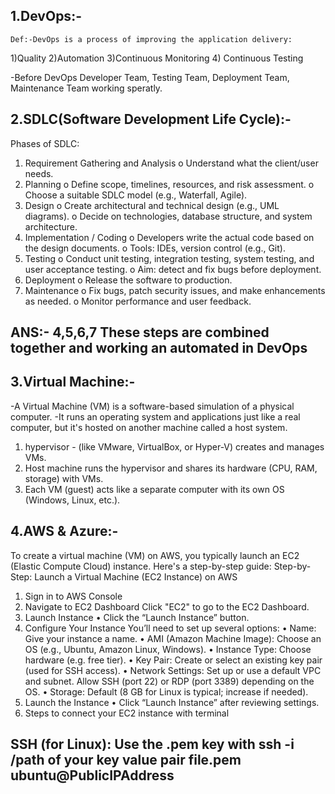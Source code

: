 ## 1.DevOps:-
	Def:-DevOps is a process of improving the application delivery:
1)Quality 
2)Automation 
3)Continuous Monitoring 
4) Continuous Testing 

-Before DevOps Developer Team, Testing Team, Deployment Team, Maintenance Team working speratly.

## 2.SDLC(Software Development Life Cycle):-
Phases of SDLC:
1.	Requirement Gathering and Analysis
o	Understand what the client/user needs.
2.	Planning
o	Define scope, timelines, resources, and risk assessment.
o	Choose a suitable SDLC model (e.g., Waterfall, Agile).
3.	Design
o	Create architectural and technical design (e.g., UML diagrams).
o	Decide on technologies, database structure, and system architecture.
4.	Implementation / Coding
o	Developers write the actual code based on the design documents.
o	Tools: IDEs, version control (e.g., Git).
5.	Testing
o	Conduct unit testing, integration testing, system testing, and user acceptance testing.
o	Aim: detect and fix bugs before deployment.
6.	Deployment
o	Release the software to production.
7.	Maintenance
o	Fix bugs, patch security issues, and make enhancements as needed.
o	Monitor performance and user feedback.
## ANS:- 4,5,6,7 These steps are combined together and working an automated in DevOps

## 3.Virtual Machine:-
-A Virtual Machine (VM) is a software-based simulation of a physical computer.
-It runs an operating system and applications just like a real computer, but it's hosted on another machine called a host system.
1) hypervisor - (like VMware, VirtualBox, or Hyper-V) creates and manages VMs.
2) Host machine runs the hypervisor and shares its hardware (CPU, RAM, storage) with VMs.
3) Each VM (guest) acts like a separate computer with its own OS (Windows, Linux, etc.).

## 4.AWS & Azure:-
To create a virtual machine (VM) on AWS, you typically launch an EC2 (Elastic Compute Cloud) instance. Here's a step-by-step guide:
Step-by-Step: Launch a Virtual Machine (EC2 Instance) on AWS
1. Sign in to AWS Console
2. Navigate to EC2 Dashboard
Click "EC2" to go to the EC2 Dashboard.
3. Launch Instance
•	Click the “Launch Instance” button.
4. Configure Your Instance
You’ll need to set up several options:
•	Name: Give your instance a name.
•	AMI (Amazon Machine Image): Choose an OS (e.g., Ubuntu, Amazon Linux, Windows).
•	Instance Type: Choose hardware (e.g. free tier).
•	Key Pair: Create or select an existing key pair (used for SSH access).
•	Network Settings: Set up or use a default VPC and subnet. Allow SSH (port 22) or RDP (port 3389) depending on the OS.
•	Storage: Default (8 GB for Linux is typical; increase if needed).
5. Launch the Instance
•	Click “Launch Instance” after reviewing settings.
6. Steps to connect your EC2 instance with terminal 
## SSH (for Linux): Use the .pem key with ssh -i /path of your key value pair file.pem ubuntu@PublicIPAddress


